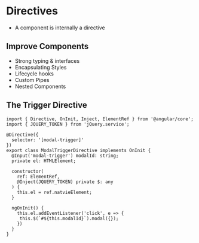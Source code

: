 # Directives

- A component is internally a directive

## Improve Components

- Strong typing & interfaces
- Encapsulating Styles
- Lifecycle hooks
- Custom Pipes
- Nested Components

## The Trigger Directive

```
import { Directive, OnInit, Inject, ElementRef } from '@angular/core';
import { JQUERY_TOKEN } from 'jQuery.service';

@Directive({
  selector: '[modal-trigger]'
})
export class ModalTriggerDirective implements OnInit {
  @Input('modal-trigger') modalId: string;
  private el: HTMLElement;

  constructor(
    ref: ElementRef,
    @Inject(JQUERY_TOKEN) private $: any
  ) {
    this.el = ref.natvieElement;
  }

  ngOnInit() {
    this.el.addEventListener('click', e => {
     this.$(`#${this.modalId}`).modal({});
    })
  }
}
```
